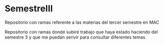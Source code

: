 # SemestreIII
Repositorio con ramas referente a las materias del tercer semestre en MAC

Repositorio con ramas donde subiré trabajo que haya estado haciendo del semestre 3 y que me puedan serivir para consultar diferentes temas
